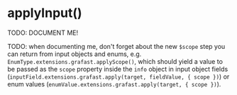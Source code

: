 # applyInput()

TODO: DOCUMENT ME!

TODO: when documenting me, don't forget about the new `$scope` step you can
return from input objects and enums, e.g.
`EnumType.extensions.grafast.applyScope()`, which should yield a value to be
passed as the `scope` property inside the `info` object in input object fields
(`inputField.extensions.grafast.apply(target, fieldValue, { scope })`) or enum
values (`enumValue.extensions.grafast.apply(target, { scope })`).
